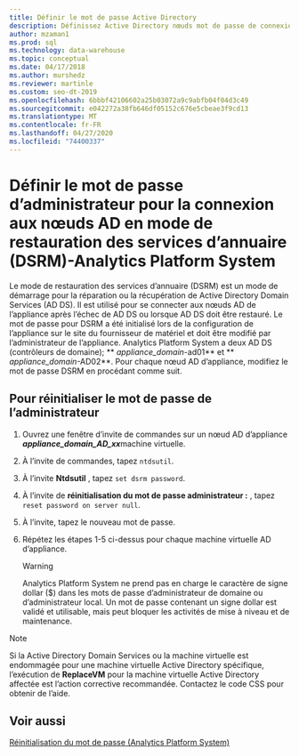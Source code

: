 ```yaml
---
title: Définir le mot de passe Active Directory
description: Définissez Active Directory nœuds mot de passe de connexion administrateur en mode restauration des services d’annuaire dans Analytics Platform System (APS).
author: mzaman1
ms.prod: sql
ms.technology: data-warehouse
ms.topic: conceptual
ms.date: 04/17/2018
ms.author: murshedz
ms.reviewer: martinle
ms.custom: seo-dt-2019
ms.openlocfilehash: 6bbbf42106602a25b03072a9c9abfb04f04d3c49
ms.sourcegitcommit: e042272a38fb646df05152c676e5cbeae3f9cd13
ms.translationtype: MT
ms.contentlocale: fr-FR
ms.lasthandoff: 04/27/2020
ms.locfileid: "74400337"
---
```

# <a name="set-admin-password-for-logging-on-to-ad-nodes-in-directory-services-restore-mode-dsrm---analytics-platform-system"></a>Définir le mot de passe d’administrateur pour la connexion aux nœuds AD en mode de restauration des services d’annuaire (DSRM)-Analytics Platform System
Le mode de restauration des services d’annuaire (DSRM) est un mode de démarrage pour la réparation ou la récupération de Active Directory Domain Services (AD DS). Il est utilisé pour se connecter aux nœuds AD de l’appliance après l’échec de AD DS ou lorsque AD DS doit être restauré. Le mot de passe pour DSRM a été initialisé lors de la configuration de l’appliance sur le site du fournisseur de matériel et doit être modifié par l’administrateur de l’appliance. Analytics Platform System a deux AD DS (contrôleurs de domaine); ** _appliance_domain_-ad01** et ** _appliance_domain_-AD02**. Pour chaque nœud AD d’appliance, modifiez le mot de passe DSRM en procédant comme suit.  
  
## <a name="to-reset-the-administrator-password"></a><a name="HowToDSRM"></a>Pour réinitialiser le mot de passe de l’administrateur  
  
1.  Ouvrez une fenêtre d’invite de commandes sur un nœud AD d’appliance <strong> _appliance_domain_AD_xx_</strong>machine virtuelle.  
  
2.  À l’invite de commandes, tapez `ntdsutil`.  
  
3.  À l’invite **Ntdsutil** , tapez `set dsrm password`.  
  
4.  À l’invite de **réinitialisation du mot de passe administrateur :** , tapez `reset password on server null`.  
  
5.  À l’invite, tapez le nouveau mot de passe.  
  
6.  Répétez les étapes 1-5 ci-dessus pour chaque machine virtuelle AD d’appliance.  
  
    > [!WARNING]  
    > Analytics Platform System ne prend pas en charge le caractère de signe dollar ($) dans les mots de passe d’administrateur de domaine ou d’administrateur local. Un mot de passe contenant un signe dollar est validé et utilisable, mais peut bloquer les activités de mise à niveau et de maintenance.  
  
> [!NOTE]  
> Si la Active Directory Domain Services ou la machine virtuelle est endommagée pour une machine virtuelle Active Directory spécifique, l’exécution de **ReplaceVM** pour la machine virtuelle Active Directory affectée est l’action corrective recommandée. Contactez le code CSS pour obtenir de l’aide.  
  
## <a name="see-also"></a>Voir aussi  
[Réinitialisation du mot de passe &#40;Analytics Platform System&#41;](password-reset.md)  
  

